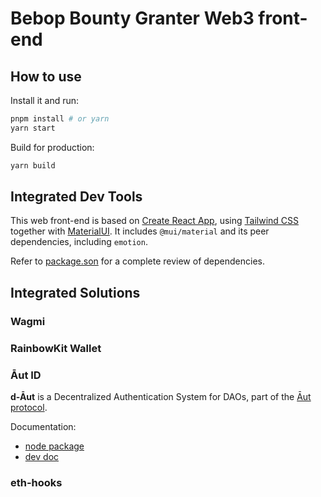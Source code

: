# Bebop Bounty Granter Web3 front-end

## How to use

Install it and run:

```sh
pnpm install # or yarn
yarn start
```

Build for production:

```sh
yarn build
```

## Integrated Dev Tools

This web front-end is based on [Create React App](https://github.com/facebookincubator/create-react-app), using [Tailwind CSS](https://tailwindcss.com/) together with [MaterialUI](https://mui.com).
It includes `@mui/material` and its peer dependencies, including `emotion`.

Refer to [package.son](./package.json) for a complete review of dependencies.

## Integrated Solutions

### Wagmi

### RainbowKit Wallet

### Āut ID
**d-Āut** is a Decentralized Authentication System for DAOs, part of the [Āut protocol](https://docs.aut.id).

Documentation:
* [node package](https://npmjs/package/@aut-protocol/d-aut)
* [dev doc](https://docs.aut.id/v2/for-devs/integrate-web-component)


### eth-hooks
